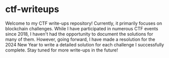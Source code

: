 # ctf-writeups

Welcome to my CTF write-ups repository! Currently, it primarily focuses on blockchain challenges. While I have participated in numerous CTF events since 2018, I haven't had the opportunity to document the solutions for many of them. However, going forward, I have made a resolution for the 2024 New Year to write a detailed solution for each challenge I successfully complete. Stay tuned for more write-ups in the future!
